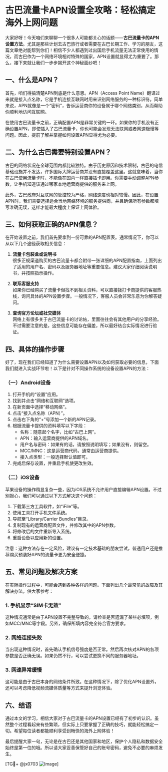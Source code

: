 # 古巴流量卡APN设置全攻略：轻松搞定海外上网问题

大家好呀！今天咱们来聊聊一个很多人可能都关心的话题——**古巴流量卡的APN设置方法**。尤其是那些计划去古巴旅行或者需要在古巴长期工作、学习的朋友，这篇文章绝对能帮到你们！相信不少人都遇到过出国后手机流量无法正常使用的情况，而古巴作为一个网络环境相对特殊的国家，APN设置就显得尤为重要了。那么，接下来就让我们一步步揭开这个神秘面纱吧！

## 一、什么是APN？

首先，咱们得搞清楚APN到底是什么意思。APN（Access Point Name）翻译过来就是接入点名称，它是手机连接互联网时用来识别网络服务的一种标识符。简单来说，APN就像是一个“密码”，告诉运营商你的设备属于哪个网络类别，从而帮助你顺利地访问互联网。

在使用古巴流量卡之前，正确配置APN是非常关键的一环。如果你的手机没有正确设置APN，即使插入了古巴流量卡，你也可能会发现无法联网或者网速极慢等问题。因此，提前了解并掌握如何设置APN显得尤为必要。

## 二、为什么古巴需要特别设置APN？

古巴的网络状况在全球范围内都比较独特。由于历史原因和技术限制，古巴的电信基础设施并不发达，许多国际大牌运营商并没有直接覆盖这里。这就意味着，当你在古巴使用流量卡时，不能像在国内一样直接插卡即用。你需要手动调整APN参数，让手机知道该通过哪家本地运营商提供的服务来上网。

此外，古巴政府对互联网的管控较为严格，网络速度也相对较慢。因此，在设置APN时，我们需要选择适合当地网络环境的服务提供商，并且确保所有参数都填写准确无误，这样才能最大程度上保证上网体验。

## 三、如何获取正确的APN信息？

在开始设置之前，我们首先要拿到一份可靠的APN配置表。通常情况下，你可以从以下几个途径获取相关信息：

1. **流量卡包装盒或说明书**  
   很多正规渠道购买的古巴流量卡都会附带一张详细的APN配置指南，上面列出了适用的用户名、密码以及服务器地址等重要信息。建议大家仔细阅读说明书，并按照指示操作。

2. **联系客服支持**  
   如果你已经购买了流量卡但找不到相关资料，可以直接拨打卡商提供的客服热线，询问具体的APN设置步骤。一般情况下，客服人员会非常乐意为你解答疑问。

3. **查询官方论坛或社交媒体**  
   网络上有很多关于古巴流量卡的讨论帖，里面往往会有其他用户的分享经验。不过需要注意的是，这些信息可能存在偏差，所以最好结合实际情况进行验证。

## 四、具体的操作步骤

好了，现在我们已经知道了为什么需要设置APN以及如何获取必要的信息，下面我们就进入实战环节啦！以下是针对不同操作系统的设备设置APN的方法：

### （一）Android设备

1. 打开手机的“设置”应用。
2. 找到并点击“网络和互联网”选项。
3. 在新页面中选择“移动网络”。
4. 点击“接入点名称（APN）”。
5. 点击右下角的“+”号添加一个新的APN记录。
6. 根据流量卡提供的资料填写以下字段：
   - 名称：随意起个名字，比如“古巴上网”。
   - APN：输入运营商提供的APN域名。
   - 用户名与密码：如果有的话，请按照说明填写；如果没有，则留空。
   - MCC/MNC：这是运营商代码，通常由运营商提供。
   - 接入点类型：一般选择默认值即可。
7. 完成后保存设置，并重启手机使更改生效。

### （二）iOS设备

苹果设备的操作稍显复杂一些，因为iOS系统不允许用户直接编辑APN设置。不过别担心，我们可以通过以下方式解决这个问题：

1. 下载第三方工具软件，如“iFile”等。
2. 使用工具打开手机文件系统。
3. 导航至“Library/Carrier Bundles”目录。
4. 复制现有的运营商配置文件，并修改其中的APN参数。
5. 将修改后的文件重新导入系统。
6. 重启设备以应用新的设置。

注意：这种方法存在一定风险，建议有一定技术基础的朋友尝试，普通用户还是推荐购买预装好APN的流量卡更为安全便捷。

## 五、常见问题及解决方案

在实际操作过程中，可能会遇到各种各样的问题。下面列出几个最常见的故障及其解决办法，供大家参考：

### 1. 手机显示“SIM卡无效”

这种情况通常是由于APN设置不完整导致的。请检查是否遗漏了某些必填项，例如MCC/MNC等字段。另外，确保所填内容完全符合官方要求。

### 2. 网络连接失败

当出现这种情况时，首先确认手机信号强度是否正常。然后再次核对APN的各项参数是否正确无误。如果仍然不行，可以尝试更换不同的服务器地址。

### 3. 网速异常缓慢

这可能是由于古巴本身的网络条件所致。在这种情况下，除了优化APN设置外，还可以考虑降低视频流媒体质量等方式来提升浏览体验。

## 六、结语

通过本文的学习，相信大家对于古巴流量卡的APN设置已经有了初步的认识。虽然整个过程看起来有些繁琐，但实际上只要掌握了正确的技巧，就能轻松搞定一切。希望每位读者都能顺利享受到畅快的海外上网体验！

最后提醒大家一句，无论是在古巴还是其他国家和地区，保护个人隐私和数据安全始终是第一位的哦。所以请大家妥善保管好自己的账号密码，避免不必要的麻烦发生。

[TG💪+ @jx0703 ![Image](https://github.com/user-attachments/assets/dbca1d08-cadb-493c-b0ec-ad6f7a83f270)]